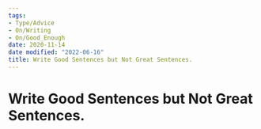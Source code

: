 ```yaml
---
tags:
- Type/Advice
- On/Writing
- On/Good_Enough
date: 2020-11-14
date modified: "2022-06-16"
title: Write Good Sentences but Not Great Sentences.
---
```


# Write Good Sentences but Not Great Sentences.
